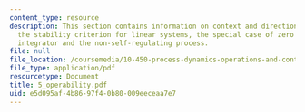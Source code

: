 ```yaml
---
content_type: resource
description: This section contains information on context and direction, remember
  the stability criterion for linear systems, the special case of zero poles, the
  integrator and the non-self-regulating process.
file: null
file_location: /coursemedia/10-450-process-dynamics-operations-and-control-spring-2006/e5d095af4b8697f40b80009eeceaa7e7_5_operability.pdf
file_type: application/pdf
resourcetype: Document
title: 5_operability.pdf
uid: e5d095af-4b86-97f4-0b80-009eeceaa7e7
---
```

